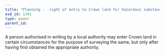 ```yaml
---
title: "Planning -  right of entry to Crown land for hazardous substances surveying"
esd_id: 1341
type: power
parent_id:  
---
```


A person authorised in writing by a local authority may enter Crown land in certain circumstances for the purpose of surveying the same, but only after having first obtained the appropriate authority.

